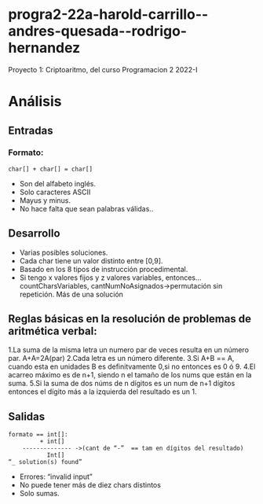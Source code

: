 # progra2-22a-harold-carrillo--andres-quesada--rodrigo-hernandez
Proyecto 1: Criptoaritmo, del curso Programacion 2 2022-I

# Análisis

## Entradas
### Formato: 
``` 
char[] + char[] = char[] 
```

- Son del alfabeto inglés.
- Solo caracteres ASCII
- Mayus y minus.
- No hace falta que sean palabras válidas..

## Desarrollo
- Varias posibles soluciones.
- Cada char tiene un valor distinto entre [0,9].
- Basado en los 8 tipos de instrucción procedimental.
- Si tengo x valores fijos y z valores variables, entonces… countCharsVariables, cantNumNoAsignados->permutación sin repetición. Más de una solución
## Reglas básicas en la resolución de problemas de aritmética verbal:
1.La suma de la misma letra un numero par de veces resulta en un número par. A+A=2A(par)
2.Cada letra es un número diferente.
3.Si A+B == A, cuando esta en unidades B es definitvamente 0,si no entonces es 0 ó 9.
4.El acarreo máximo es de n+1, siendo n el tamaño de los nums que están en la suma.
5.Si la suma de dos núms de n dígitos es un num de n+1 dígitos entonces el dígito más a la izquierda del resultado es un 1.

## Salidas 

```  
formato == int[]:
         + int[]
    -------------- ->(cant de “-”  == tam en dígitos del resultado)
           Int[]
“_ solution(s) found”
```

- Errores: “invalid input”
- No puede tener más de diez chars distintos
- Solo sumas.
